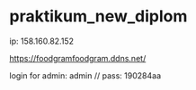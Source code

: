 # praktikum_new_diplom

ip: 158.160.82.152

https://foodgramfoodgram.ddns.net/

login for admin: admin
//
pass: 190284aa
